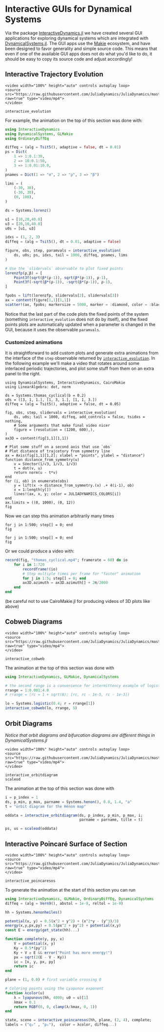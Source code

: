 # Interactive GUIs for Dynamical Systems

Via the package [InteractiveDynamics.jl](https://juliadynamics.github.io/InteractiveDynamics.jl/dev/)
we have created several GUI applications for exploring dynamical systems
which are integrated with [DynamicalSystems.jl](https://juliadynamics.github.io/DynamicalSystems.jl/dev/).
The GUI apps use the [Makie](https://makie.juliaplots.org/stable/) ecosystem,
and have been designed to favor generality and simple source code.
This means that even if one of the available GUI apps does not do what you'd like to
do, it should be easy to copy its source code and adjust accordingly!

## Interactive Trajectory Evolution

```@raw html
<video width="100%" height="auto" controls autoplay loop>
<source src="https://raw.githubusercontent.com/JuliaDynamics/JuliaDynamics/master/videos/interact/interactive_trajectory.mp4?raw=true" type="video/mp4">
</video>
```

```@docs
interactive_evolution
```

For example, the animation on the top of this section was done with:

```julia
using InteractiveDynamics
using DynamicalSystems, GLMakie
using OrdinaryDiffEq

diffeq = (alg = Tsit5(), adaptive = false, dt = 0.01)
ps = Dict(
    1 => 1:0.1:30,
    2 => 10:0.1:50,
    3 => 1:0.01:10.0,
)
pnames = Dict(1 => "σ", 2 => "ρ", 3 => "β")

lims = (
    (-30, 30),
    (-30, 30),
    (0, 100),
)

ds = Systems.lorenz()

u1 = [10,20,40.0]
u3 = [20,10,40.0]
u0s = [u1, u3]

idxs = (1, 2, 3)
diffeq = (alg = Tsit5(), dt = 0.01, adaptive = false)

figure, obs, step, paramvals = interactive_evolution(
    ds, u0s; ps, idxs, tail = 1000, diffeq, pnames, lims
)

# Use the `slidervals` observable to plot fixed points
lorenzfp(ρ,β) = [
    Point3f(sqrt(β*(ρ-1)), sqrt(β*(ρ-1)), ρ-1),
    Point3f(-sqrt(β*(ρ-1)), -sqrt(β*(ρ-1)), ρ-1),
]

fpobs = lift(lorenzfp, slidervals[2], slidervals[3])
ax = content(figure[1,1][1,1])
scatter!(ax, fpobs; markersize = 5000, marker = :diamond, color = :black)
```

Notice that the last part of the code plots the fixed points of the system (something `interactive_evolution` does not do by itself), and the fixed points plots are automatically updated when a parameter is changed in the GUI, because it uses the observable `paramvals`.

### Customized animations
It is straightforward to add custom plots and generate extra animations from the interface of the `step` observable returned by [`interactive_evolution`](@ref). In the following example we'll make a video that rotates around some interlaced periodic trajectories, and plot some stuff from them on an extra panel to the right.

```@example DynamicalSystemsInter
using DynamicalSystems, InteractiveDynamics, CairoMakie
using LinearAlgebra: dot, norm

ds = Systems.thomas_cyclical(b = 0.2)
u0s = ([3, 1, 1.], [1, 3, 1.], [1, 1, 3.])
diffeq = (alg = Tsit5(), adaptive = false, dt = 0.05)

fig, obs, step, slidervals = interactive_evolution(
    ds, u0s; tail = 1000, diffeq, add_controls = false, tsidxs = nothing,
    # Some arguments that make final video nicer
    figure = (resolution = (1200, 600),),
)
ax3D = content(fig[1,1][1,1])

# Plot some stuff on a second axis that use `obs`
# Plot distance of trajcetory from symmetry line
ax = Axis(fig[1,1][1,2]; xlabel = "points", ylabel = "distance")
function distance_from_symmetry(u)
    v = SVector(1/√3, 1/√3, 1/√3)
    t = dot(v, u)
    return norm(u - t*v)
end
for (i, ob) in enumerate(obs)
    y = lift(x -> distance_from_symmetry.(x) .+ 4(i-1), ob)
    x = 1:length(y[])
    lines!(ax, x, y; color = JULIADYNAMICS_COLORS[i])
end
ax.limits = ((0, 1000), (0, 12))
fig
```

Now we can step this animation arbitrarily many times
```@example DynamicalSystemsInter
for j in 1:500; step[] = 0; end
fig
```

```@example DynamicalSystemsInter
for j in 1:500; step[] = 0; end
fig
```

Or we could produce a video with:
```julia
record(fig, "thomas_cyclical.mp4"; framerate = 60) do io
    for i in 1:720
        recordframe!(io)
        # Step multiple times per frame for "faster" animation
        for j in 1:5; step[] = 0; end
        ax3D.azimuth = ax3D.azimuth[] + 2π/2000
    end
end
```
(be careful not to use CairoMakie.jl for producing videos of 3D plots like above)

## Cobweb Diagrams
```@raw html
<video width="100%" height="auto" controls autoplay loop>
<source src="https://raw.githubusercontent.com/JuliaDynamics/JuliaDynamics/master/videos/interact/cobweb.mp4?raw=true" type="video/mp4">
</video>
```

```@docs
interactive_cobweb
```

The animation at the top of this section was done with

```julia
using InteractiveDynamics, GLMakie, DynamicalSystems

# the second range is a convenience for intermittency example of logistic
rrange = 1:0.001:4.0
# rrange = (rc = 1 + sqrt(8); [rc, rc - 1e-5, rc - 1e-3])

lo = Systems.logistic(0.4; r = rrange[1])
interactive_cobweb(lo, rrange, 5)
```

## Orbit Diagrams
*Notice that orbit diagrams and bifurcation diagrams are different things in DynamicalSystems.jl*
```@raw html
<video width="100%" height="auto" controls autoplay loop>
<source src="https://raw.githubusercontent.com/JuliaDynamics/JuliaDynamics/master/videos/interact/odhenon.mp4?raw=true" type="video/mp4">
</video>
```

```@docs
interactive_orbitdiagram
scaleod
```

The animation at the top of this section was done with

```julia
i = p_index = 1
ds, p_min, p_max, parname = Systems.henon(), 0.8, 1.4, "a"
t = "orbit diagram for the Hénon map"

oddata = interactive_orbitdiagram(ds, p_index, p_min, p_max, i;
                                  parname = parname, title = t)

ps, us = scaleod(oddata)
```

## Interactive Poincaré Surface of Section
```@raw html
<video width="100%" height="auto" controls autoplay loop>
<source src="https://raw.githubusercontent.com/JuliaDynamics/JuliaDynamics/master/videos/interact/interactive_psos.mp4?raw=true" type="video/mp4">
</video>
```

```@docs
interactive_poincaresos
```

To generate the animation at the start of this section you can run
```julia
using InteractiveDynamics, GLMakie, OrdinaryDiffEq, DynamicalSystems
diffeq = (alg = Vern9(), abstol = 1e-9, reltol = 1e-9)

hh = Systems.henonheiles()

potential(x, y) = 0.5(x^2 + y^2) + (x^2*y - (y^3)/3)
energy(x,y,px,py) = 0.5(px^2 + py^2) + potential(x,y)
const E = energy(get_state(hh)...)

function complete(y, py, x)
    V = potential(x, y)
    Ky = 0.5*(py^2)
    Ky + V ≥ E && error("Point has more energy!")
    px = sqrt(2(E - V - Ky))
    ic = [x, y, px, py]
    return ic
end

plane = (1, 0.0) # first variable crossing 0

# Coloring points using the Lyapunov exponent
function λcolor(u)
    λ = lyapunovs(hh, 4000; u0 = u)[1]
    λmax = 0.1
    return RGBf(0, 0, clamp(λ/λmax, 0, 1))
end

state, scene = interactive_poincaresos(hh, plane, (2, 4), complete;
labels = ("q₂" , "p₂"),  color = λcolor, diffeq...)
```
